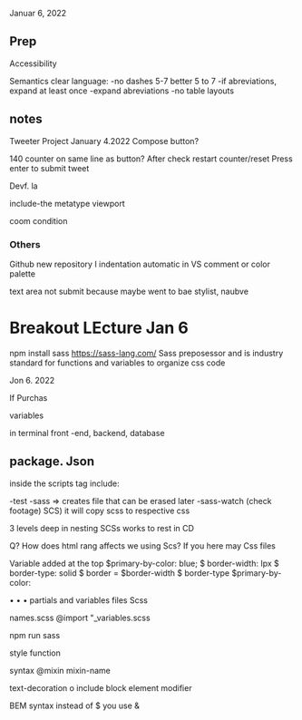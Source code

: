 <!-- @format -->

Januar 6, 2022

## Prep

Accessibility

Semantics
clear language:
-no dashes 5-7 better 5 to 7
-if abreviations, expand at least once
-expand abreviations
-no table layouts

## notes

Tweeter Project January 4.2022 Compose button?

140 counter on same line as button? After check restart counter/reset Press enter to submit tweet

Devf. la

include-the metatype viewport

coom condition

### Others

Github new repository I indentation automatic in VS
comment or color palette

text area not submit because maybe went to bae stylist, naubve

# Breakout LEcture Jan 6

npm install sass
https://sass-lang.com/
Sass preposessor and is industry standard for functions and variables to organize css code

Jon 6. 2022

If Purchas

variables

in terminal
front -end, backend, database

## package. Json

inside the scripts tag include:

-test
-sass => creates file that can be erased later
-sass-watch (check footage)
SCS)
it will copy scss to respective css

3 levels deep in nesting SCSs works to rest in CD

Q? How does html rang affects we using Scs? If you here may Css files

Variable added at the top
$primary-by-color: blue; 
$ border-width: Ipx
$ border-type: solid
$ border = $border-width $ border-type $primary-by-color:

• • •
partials and variables files Scss

names.scss
@import "\_variables.scss

npm run sass

style function

syntax
@mixin
mixin-name

text-decoration o include block element modifier

BEM
syntax
instead of $ you use &
